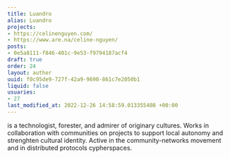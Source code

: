 ```yaml
---
title: Luandro
alias: Luandro
projects:
- https://celinenguyen.com/
- https://www.are.na/celine-nguyen/
posts:
- 0e5a8111-f846-401c-9e53-f9794187acf4
draft: true
order: 24
layout: author
uuid: f0c95de9-727f-42a9-9690-861c7e2050b1
liquid: false
usuaries:
- 27
last_modified_at: 2022-12-26 14:58:59.013355408 +00:00
---
```


<p>is a technologist, forester, and admirer of originary cultures. Works in collaboration with communities on projects to support local autonomy and strenghten cultural identity. Active in the community-networks movement and in distributed protocols cypherspaces.</p>
